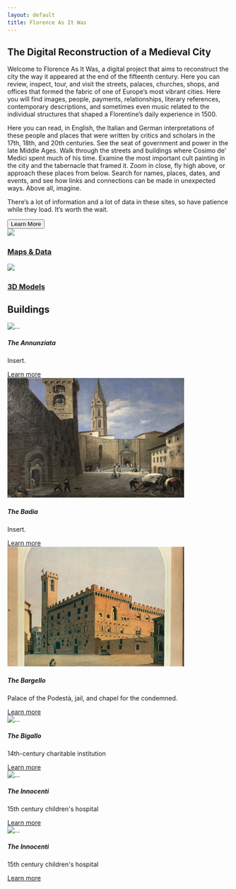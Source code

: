```yaml
---
layout: default
title: Florence As It Was
---
```


<div class="container">
<h2 class="display-6 lh-lg" id="home-text">The Digital Reconstruction of a Medieval City</h2>
  <div class="row">
    <div class="col">
      <p>Welcome to Florence As It Was, a digital project that aims to reconstruct the city the way it appeared at the end of the fifteenth century. Here you can review, inspect, tour, and visit the streets, palaces, churches, shops, and offices that formed the fabric of one of Europe’s most vibrant cities. Here you will find images, people, payments, relationships, literary references, contemporary descriptions, and sometimes even music related to the individual structures that shaped a Florentine’s daily experience in 1500.</p>
		<p>Here you can read, in English, the Italian and German interpretations of these people and places that were written by critics and scholars in the 17th, 18th, and 20th centuries. See the seat of government and power in the late Middle Ages. Walk through the streets and buildings where Cosimo de’ Medici spent much of his time. Examine the most important cult painting in the city and the tabernacle that framed it. Zoom in close, fly high above, or approach these places from below. Search for names, places, dates, and events, and see how links and connections can be made in unexpected ways. Above all, imagine.</p>
		<p>There’s a lot of information and a lot of data in these sites, so have patience while they load. It’s worth the wait. </p>
		<a href="about.html"><button type="button" class="btn btn-success">Learn More</button></a>
	</div>
    <div class="col text-center">
      <a href="{{site.absolute_url}}/maps.html"><img class="rounded" src="assets/images/flawhome1.png"></a>
      <a href="{{site.absolute_url}}/maps.html"><h3 class="lh-lg">Maps & Data</h3>
  </a>
        <a href="{{site.absolute_url}}/3d_models.html"><img class="rounded" src="assets/images/flawhome2.png"></a>
      <a href="{{site.absolute_url}}/3d_models.html"><h3>3D Models</h3></a>
    </div>
  </div>


<h2>Buildings</h2>

<div class="row">

<div class="col">
<div class="card">
  <img src="assets/images/thumbnail/annunziata-image.png" class="card-img-top" alt="...">
  <div class="card-body">
    <h5 class="card-title">The Annunziata</h5>
    <p class="card-text">Insert.</p>
    <a href="{{ 'architecture/annunziata.html' | absolute_url }}" class="btn btn-primary">Learn more</a>
  </div>
</div>
</div>


<div class="col">
<div class="card">
  <img src="assets/images/thumbnail/badia-image.png" class="card-img-top" alt="...">
  <div class="card-body">
    <h5 class="card-title">The Badia</h5>
    <p class="card-text">Insert.</p>
    <a href="{{ 'architecture/badia.html' | absolute_url }}" class="btn btn-primary">Learn more</a>
  </div>
</div>
</div>


  <div class="col">
<div class="card">
  <img src="assets/images/thumbnail/bargello-image.png" class="card-img-top" alt="...">
  <div class="card-body">
    <h5 class="card-title">The Bargello</h5>
    <p class="card-text">Palace of the Podestà, jail, and chapel for the condemned.</p>
    <a href="{{ 'architecture/bargello.html' | absolute_url }}" class="btn btn-primary">Learn more</a>
  </div>
</div>
</div>
</div>
<div class="row">


<div class="col">
	<div class="card">
	  <img src="assets/images/thumbnail/bigallo-image.jpg" class="card-img-top" alt="...">
		  <div class="card-body">
		    <h5 class="card-title">The Bigallo</h5>
		    <p class="card-text">14th-century charitable institution</p>
<a href="{{ 'architecture/bigallo.html' | absolute_url }}" class="btn btn-primary">Learn more</a>
		  </div>
	</div>
</div>



<div class="col">
	<div class="card">
	  <img src="https://florenceasitwas.wlu.edu/assets/images/innocenti-image.png" class="card-img-top" alt="...">
		  <div class="card-body">
		    <h5 class="card-title">The Innocenti</h5>
		    <p class="card-text">15th century children's hospital</p>
<a href="{{ 'architecture/innocenti.html' | absolute_url }}" class="btn btn-primary">Learn more</a>
		  </div>
	</div>
</div>

<div class="col">
	<div class="card">
	  <img src="https://florenceasitwas.wlu.edu/assets/images/innocenti-image.png" class="card-img-top" alt="...">
		  <div class="card-body">
		    <h5 class="card-title">The Innocenti</h5>
		    <p class="card-text">15th century children's hospital</p>
<a href="{{ 'architecture/innocenti.html' | absolute_url }}" class="btn btn-primary">Learn more</a>
		  </div>
	</div>
</div>



</div>
</div>